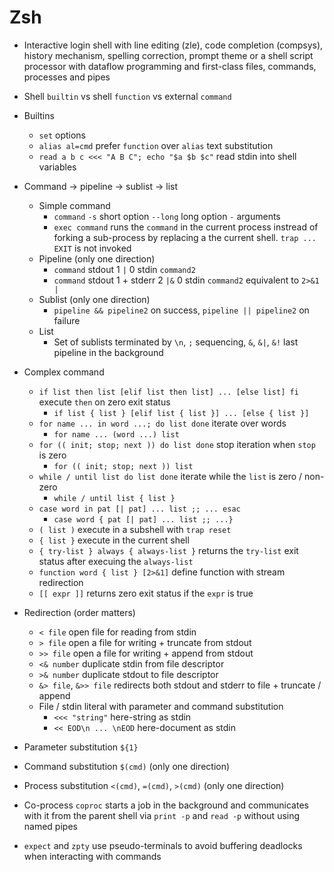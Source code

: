 # Zsh

- Interactive login shell with line editing (zle), code completion (compsys),
  history mechanism, spelling correction, prompt theme or a shell script processor with
  dataflow programming and first-class files, commands, processes and pipes
- Shell `builtin` vs shell `function` vs external `command`
- Builtins
  - `set` options
  - `alias al=cmd` prefer `function` over `alias` text substitution
  - `read a b c <<< "A B C"; echo "$a $b $c"` read stdin into shell variables
- Command -> pipeline -> sublist -> list
  - Simple command
    - `command` `-s` short option `--long` long option `-` arguments
    - `exec command` runs the `command` in the current process instread of forking a
      sub-process by replacing a the current shell. `trap ... EXIT` is not invoked
  - Pipeline (only one direction)
    - `command` stdout 1 `|` 0 stdin `command2`
    - `command` stdout 1 + stderr 2 `|&` 0 stdin `command2` equivalent to `2>&1 |`
  - Sublist (only one direction)
    - `pipeline && pipeline2` on success, `pipeline || pipeline2` on failure
  - List
    - Set of sublists terminated by `\n`, `;` sequencing, `&`, `&|`, `&!` last pipeline
      in the background
- Complex command
  - `if list then list [elif list then list] ... [else list] fi` execute `then` on zero
    exit status
    - `if list { list } [elif list { list }] ... [else { list }]`
  - `for name ... in word ...; do list done` iterate over words
    - `for name ... (word ...) list`
  - `for (( init; stop; next )) do list done` stop iteration when `stop` is zero
    - `for (( init; stop; next )) list`
  - `while / until list do list done` iterate while the `list` is zero / non-zero
    - `while / until list { list }`
  - `case word in pat [| pat] ... list ;; ... esac`
    - `case word { pat [| pat] ... list ;; ...}`
  - `( list )` execute in a subshell with `trap reset`
  - `{ list }` execute in the current shell
  - `{ try-list } always { always-list }` returns the `try-list` exit status after
    execuing the `always-list`
  - `function word { list } [2>&1]` define function with stream redirection
  - `[[ expr ]]` returns zero exit status if the `expr` is true
- Redirection (order matters)
  - `< file` open file for reading from stdin
  - `> file` open a file for writing + truncate from stdout
  - `>> file` open a file for writing + append from stdout
  - `<& number` duplicate stdin from file descriptor
  - `>& number` duplicate stdout to file descriptor
  - `&> file`, `&>> file` redirects both stdout and stderr to file + truncate / append
  - File / stdin literal with parameter and command substitution
    - `<<< "string"` here-string as stdin
    - `<< EOD\n ... \nEOD` here-document as stdin

- Parameter substitution `${1}`
- Command substitution `$(cmd)` (only one direction)
- Process substitution `<(cmd)`, `=(cmd)`, `>(cmd)` (only one direction)

- Co-process `coproc` starts a job in the background and communicates with it from the
  parent shell via `print -p` and `read -p` without using named pipes
- `expect` and `zpty` use pseudo-terminals to avoid buffering deadlocks when interacting
  with commands
